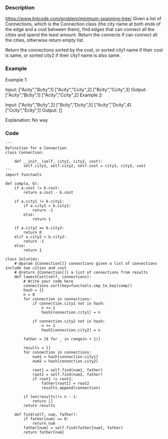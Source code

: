 ### Description
https://www.lintcode.com/problem/minimum-spanning-tree/
Given a list of Connections, which is the Connection class (the city name at both ends of the edge and a cost between them), find edges that can connect all the cities and spend the least amount.
Return the connects if can connect all the cities, otherwise return empty list.

Return the connections sorted by the cost, or sorted city1 name if their cost is same, or sorted city2 if their city1 name is also same.

### Example
Example 1:

Input:
["Acity","Bcity",1]
["Acity","Ccity",2]
["Bcity","Ccity",3]
Output:
["Acity","Bcity",1]
["Acity","Ccity",2]
Example 2:

Input:
["Acity","Bcity",2]
["Bcity","Dcity",5]
["Acity","Dcity",4]
["Ccity","Ecity",1]
Output:
[]

Explanation:
No way

### Code
```
'''
Definition for a Connection
class Connection:

    def __init__(self, city1, city2, cost):
        self.city1, self.city2, self.cost = city1, city2, cost
'''
import functools

def comp(a, b):
    if a.cost != b.cost:
        return a.cost - b.cost
    
    if a.city1 != b.city1:
        if a.city1 < b.city1:
            return -1
        else:
            return 1

    if a.city2 == b.city2:
        return 0
    elif a.city2 < b.city2:
        return -1
    else:
        return 1

class Solution:
    # @param {Connection[]} connections given a list of connections include two cities and cost
    # @return {Connection[]} a list of connections from results
    def lowestCost(self, connections):
        # Write your code here
        connections.sort(key=functools.cmp_to_key(comp))
        hash = {}   
        n = 0
        for connection in connections:
            if connection.city1 not in hash:
                n += 1
                hash[connection.city1] = n
            
            if connection.city2 not in hash:
                n += 1
                hash[connection.city2] = n

        father = [0 for _ in range(n + 1)] 

        results = []
        for connection in connections:
            num1 = hash[connection.city1]
            num2 = hash[connection.city2]

            root1 = self.find(num1, father)
            root2 = self.find(num2, father)
            if root1 != root2:
                father[root1] = root2
                results.append(connection)

        if len(results)!= n - 1:
            return []
        return results
    
    def find(self, num, father):
        if father[num] == 0:
            return num
        father[num] = self.find(father[num], father)
        return father[num]
```
